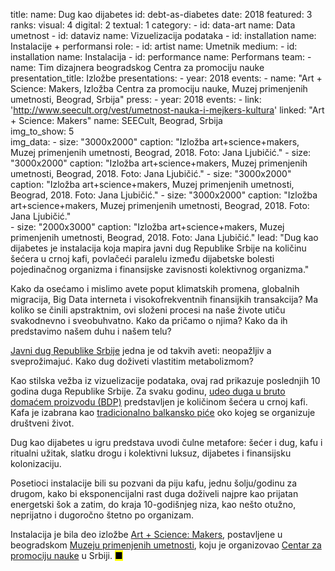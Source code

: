 title: 
    name: Dug kao dijabetes
id: debt-as-diabetes
date: 2018
featured: 3
ranks:
    visual: 4
    digital: 2
    textual: 1
category: 
    - id: data-art
      name: Data umetnost
    - id: dataviz
      name: Vizuelizacija podataka
    - id: installation
      name: Instalacije + performansi
role:
    - id: artist
      name: Umetnik
medium:
    - id: installation
      name: Instalacija
    - id: performance
      name: Performans
team:
    - name: Tim dizajnera beogradskog Centra za promociju nauke 
presentation_title: Izložbe
presentations:
    - year: 2018
      events:
        - name: "<span class='italic-style'>Art + Science: Makers</span>, Izložba Centra za promociju nauke, Muzej primenjenih umetnosti, Beograd, Srbija"
press:
    - year: 2018
      events:
        - link: 'http://www.seecult.org/vest/umetnost-nauka-i-mejkers-kultura'
          linked: "Art + Science: Makers"
          name: SEECult, Beograd, Srbija  
img_to_show: 5       
img_data:
    - size: "3000x2000"
      caption: "Izložba art+science+makers, Muzej primenjenih umetnosti, Beograd, 2018. Foto: Jana Ljubičić."
    - size: "3000x2000"
      caption: "Izložba art+science+makers, Muzej primenjenih umetnosti, Beograd, 2018. Foto: Jana Ljubičić."
    - size: "3000x2000"
      caption: "Izložba art+science+makers, Muzej primenjenih umetnosti, Beograd, 2018. Foto: Jana Ljubičić."
    - size: "3000x2000"
      caption: "Izložba art+science+makers, Muzej primenjenih umetnosti, Beograd, 2018. Foto: Jana Ljubičić."       
    - size: "2000x3000"
      caption: "Izložba art+science+makers, Muzej primenjenih umetnosti, Beograd, 2018. Foto: Jana Ljubičić."
lead: "<span class='italic-style'>Dug kao dijabetes</span> je instalacija koja mapira javni dug Republike Srbije na količinu šećera u crnoj kafi, povlačeći paralelu između dijabetske bolesti pojedinačnog organizma i finansijske zavisnosti kolektivnog organizma."

Кako da osećamo i mislimo avete poput klimatskih promena, globalnih migracija, Big Data interneta i visokofrekventnih finansijkih transakcija? Ma koliko se činili apstraktnim, ovi složeni procesi na naše živote utiču svakodnevno i sveobuhvatno. Кako da pričamo o njima? Кako da ih predstavimo našem duhu i našem telu?

<a href='http://www.javnidug.gov.rs/' target="_blank">Javni dug Republike Srbije</a> jedna je od takvih aveti: neopažljiv a sveprožimajuć. Кako dug doživeti vlastitim metabolizmom?

Кao stilska vežba iz vizuelizacije podataka, ovaj rad prikazuje poslednjih 10 godina duga Republike Srbije. Za svaku godinu, <a href='https://en.wikipedia.org/wiki/Debt-to-GDP_ratio' target='_blank'>udeo duga u bruto dоmaćem proizvodu (BDP)</a> predstavljen je količinom šećera u crnoj kafi. Kafa je izabrana kao <a href='https://en.wikipedia.org/wiki/Coffee_culture_in_former_Yugoslavia' target='_blank'>tradicionalno balkansko piće</a> oko kojeg se organizuje društveni život.

<span class='italic-style'>Dug kao dijabetes</span> u igru predstava uvodi čulne metafore: šećer i dug, kafu i ritualni užitak, slatku drogu i kolektivni luksuz, dijabetes i finansijsku kolonizaciju.

Posetioci instalacije bili su pozvani da piju kafu, jednu šolju/godinu za drugom, kako bi eksponencijalni rast duga doživeli najpre kao prijatan energetski šok a zatim, do kraja 10-godišnjeg niza, kao nešto otužno, neprijatno i dugoročno štetno po organizam.
 
 Instalacija je bila deo izložbe <a href='https://www.cpn.edu.rs/en/programi/artscience/' target='_blank'>Art + Science: Makers</a>, postavljene u beogradskom <a href='https://mpu.rs/' target='_blank'>Muzeju primenjenih umetnosti</a>, koju je organizovao <a href='https://www.cpn.edu.rs/en/' target='_blank'>Centar za promociju nauke</a> u Srbiji. <mark>&#9632;</mark>